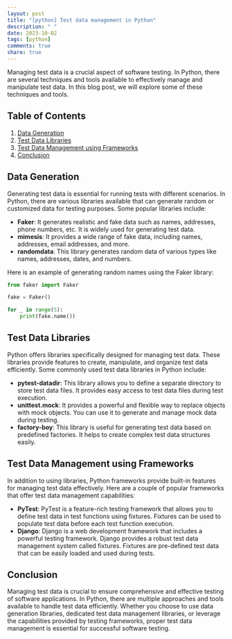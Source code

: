 ```yaml
---
layout: post
title: "[python] Test data management in Python"
description: " "
date: 2023-10-02
tags: [python]
comments: true
share: true
---
```


Managing test data is a crucial aspect of software testing. In Python, there are several techniques and tools available to effectively manage and manipulate test data. In this blog post, we will explore some of these techniques and tools.

## Table of Contents

1. [Data Generation](#data-generation)
2. [Test Data Libraries](#test-data-libraries)
3. [Test Data Management using Frameworks](#test-data-management-using-frameworks)
4. [Conclusion](#conclusion)

## Data Generation<a name="data-generation"></a>

Generating test data is essential for running tests with different scenarios. In Python, there are various libraries available that can generate random or customized data for testing purposes. Some popular libraries include:

- **Faker**: It generates realistic and fake data such as names, addresses, phone numbers, etc. It is widely used for generating test data.
- **mimesis**: It provides a wide range of fake data, including names, addresses, email addresses, and more.
- **randomdata**: This library generates random data of various types like names, addresses, dates, and numbers.

Here is an example of generating random names using the Faker library:

```python
from faker import Faker

fake = Faker()

for _ in range(5):
    print(fake.name())
```

## Test Data Libraries<a name="test-data-libraries"></a>

Python offers libraries specifically designed for managing test data. These libraries provide features to create, manipulate, and organize test data efficiently. Some commonly used test data libraries in Python include:

- **pytest-datadir**: This library allows you to define a separate directory to store test data files. It provides easy access to test data files during test execution.
- **unittest.mock**: It provides a powerful and flexible way to replace objects with mock objects. You can use it to generate and manage mock data during testing.
- **factory-boy**: This library is useful for generating test data based on predefined factories. It helps to create complex test data structures easily.

## Test Data Management using Frameworks<a name="test-data-management-using-frameworks"></a>

In addition to using libraries, Python frameworks provide built-in features for managing test data effectively. Here are a couple of popular frameworks that offer test data management capabilities:

- **PyTest**: PyTest is a feature-rich testing framework that allows you to define test data in test functions using fixtures. Fixtures can be used to populate test data before each test function execution.
- **Django**: Django is a web development framework that includes a powerful testing framework. Django provides a robust test data management system called fixtures. Fixtures are pre-defined test data that can be easily loaded and used during tests.

## Conclusion<a name="conclusion"></a>

Managing test data is crucial to ensure comprehensive and effective testing of software applications. In Python, there are multiple approaches and tools available to handle test data efficiently. Whether you choose to use data generation libraries, dedicated test data management libraries, or leverage the capabilities provided by testing frameworks, proper test data management is essential for successful software testing.